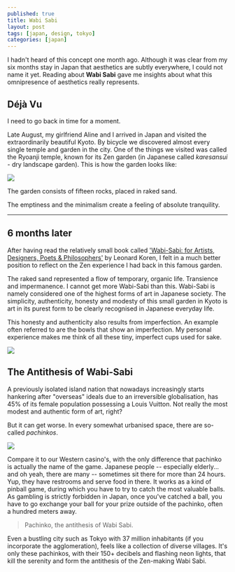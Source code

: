 ```yaml
---
published: true
title: Wabi Sabi
layout: post
tags: [japan, design, tokyo]
categories: [japan]
---
```

I hadn't heard of this concept one month ago. Although it was clear from my six months stay in Japan that aesthetics are subtly everywhere, I could not name it yet. Reading about **Wabi Sabi** gave me insights about what this omnipresence of aesthetics really represents.

## Déjà Vu 

I need to go back in time for a moment.

Late August, my girlfriend Aline and I arrived in Japan and visited the extraordinarily beautiful Kyoto. By bicycle we discovered almost every single temple and garden in the city. One of the things we visited was called the Ryoanji temple, known for its Zen garden (in Japanese called *karesansui* - dry landscape garden). This is how the garden looks like:

![](http://img.timeinc.net/time/photoessays/2011/travel_kyoto/03_ryoanji.jpg)

The garden consists of fifteen rocks, placed in raked sand. 

The emptiness and the minimalism create a feeling of absolute tranquility. 







_______________

## 6 months later

After having read the relatively small book called ['Wabi-Sabi: for Artists, Designers, Poets & Philosophers'](https://www.goodreads.com/book/show/42190.Wabi_Sabi) by Leonard Koren, I felt in a much better position to reflect on the Zen experience I had back in this famous garden. 

The raked sand represented a flow of temporary, organic life. Transience and impermanence. I cannot get more Wabi-Sabi than this. Wabi-Sabi is namely considered one of the highest forms of art in Japanese society. The simplicity, authenticity, honesty and modesty of this small garden in Kyoto is art in its purest form to be clearly recognised in Japanese everyday life.

This honesty and authenticity also results from imperfection. An example often referred to are the bowls that show an imperfection. My personal experience makes me think of all these tiny, imperfect cups used for sake. 

![](https://img1.etsystatic.com/047/0/9941691/il_570xN.739959813_c67s.jpg)

## The Antithesis of Wabi-Sabi

A previously isolated island nation that nowadays increasingly starts hankering after "overseas" ideals due to an irreversible globalisation, has 45% of its female population possessing a Louis Vuitton. Not really the most modest and authentic form of art, right? 

But it can get worse. In every somewhat urbanised space, there are so-called *pachinkos*.

 ![](http://ichef.bbci.co.uk/wwfeatures/624_351/images/live/p0/0x/ft/p00xftgs.jpg)

Compare it to our Western casino's, with the only difference that pachinko is actually the name of the game. Japanese people -- especially elderly... and oh yeah, there are many -- sometimes sit there for more than 24 hours. Yup, they have restrooms and serve food in there. It works as a kind of pinball game, during which you have to try to catch the most valuable balls. As gambling is strictly forbidden in Japan, once you've catched a ball, you have to go exchange your ball for your prize outside of the pachinko, often a hundred meters away. 

> Pachinko, the antithesis of Wabi Sabi.

Even a bustling city such as Tokyo with 37 million inhabitants (if you incorporate the agglomeration), feels like a collection of diverse villages. It's only these pachinkos, with their 150+ decibels and flashing neon lights, that kill the serenity and form the antithesis of the Zen-making Wabi Sabi.